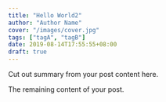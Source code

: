 ```yaml
---
title: "Hello World2"
author: "Author Name"
cover: "/images/cover.jpg"
tags: ["tagA", "tagB"]
date: 2019-08-14T17:55:55+08:00
draft: true
---
```


Cut out summary from your post content here.

<!--more-->

The remaining content of your post.
